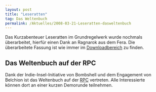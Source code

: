 ```yaml
---
layout: post
title: "Leseratten"
tag: Das Weltenbuch
permalink: /Aktuelles/2008-03-21-Leseratten-dasweltenbuch
---
```


Das Kurzabenteuer Leseratten im Grundregelwerk wurde nochmals überarbeitet, hierfür einen Dank an Ragnarok aus dem Fera. Die überarbeitete Fassung ist wie immer im [Downloadbereich](https://dasweltenbuch.jcgames.de/Publikationen/) zu finden.

## Das Weltenbuch auf der RPC

Dank der Indie-Insel-Initiative von Bombshell und dem Engagement von Belchion ist das Weltenbuch auf der [RPC](http://www.rpcgermany.de) vertreten. Alle Interessierte können dort an einer kurzen Demorunde teilnehmen.


